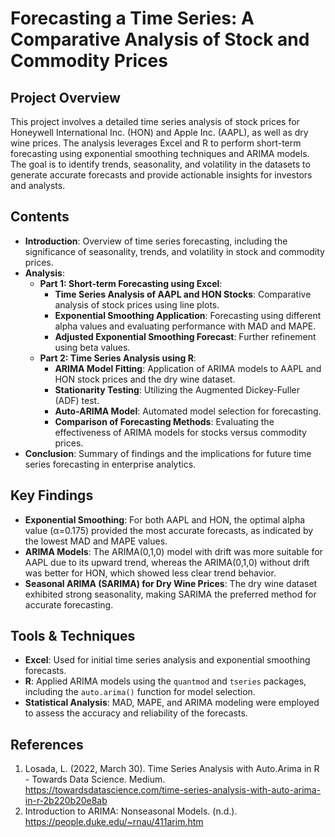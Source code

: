 # Forecasting a Time Series: A Comparative Analysis of Stock and Commodity Prices

## Project Overview

This project involves a detailed time series analysis of stock prices for Honeywell International Inc. (HON) and Apple Inc. (AAPL), as well as dry wine prices. The analysis leverages Excel and R to perform short-term forecasting using exponential smoothing techniques and ARIMA models. The goal is to identify trends, seasonality, and volatility in the datasets to generate accurate forecasts and provide actionable insights for investors and analysts.

## Contents

- **Introduction**: Overview of time series forecasting, including the significance of seasonality, trends, and volatility in stock and commodity prices.
- **Analysis**:
  - **Part 1: Short-term Forecasting using Excel**:
    - **Time Series Analysis of AAPL and HON Stocks**: Comparative analysis of stock prices using line plots.
    - **Exponential Smoothing Application**: Forecasting using different alpha values and evaluating performance with MAD and MAPE.
    - **Adjusted Exponential Smoothing Forecast**: Further refinement using beta values.
  - **Part 2: Time Series Analysis using R**:
    - **ARIMA Model Fitting**: Application of ARIMA models to AAPL and HON stock prices and the dry wine dataset.
    - **Stationarity Testing**: Utilizing the Augmented Dickey-Fuller (ADF) test.
    - **Auto-ARIMA Model**: Automated model selection for forecasting.
    - **Comparison of Forecasting Methods**: Evaluating the effectiveness of ARIMA models for stocks versus commodity prices.
- **Conclusion**: Summary of findings and the implications for future time series forecasting in enterprise analytics.

## Key Findings

- **Exponential Smoothing**: For both AAPL and HON, the optimal alpha value (α=0.175) provided the most accurate forecasts, as indicated by the lowest MAD and MAPE values.
- **ARIMA Models**: The ARIMA(0,1,0) model with drift was more suitable for AAPL due to its upward trend, whereas the ARIMA(0,1,0) without drift was better for HON, which showed less clear trend behavior.
- **Seasonal ARIMA (SARIMA) for Dry Wine Prices**: The dry wine dataset exhibited strong seasonality, making SARIMA the preferred method for accurate forecasting.

## Tools & Techniques

- **Excel**: Used for initial time series analysis and exponential smoothing forecasts.
- **R**: Applied ARIMA models using the `quantmod` and `tseries` packages, including the `auto.arima()` function for model selection.
- **Statistical Analysis**: MAD, MAPE, and ARIMA modeling were employed to assess the accuracy and reliability of the forecasts.

## References

1. Losada, L. (2022, March 30). Time Series Analysis with Auto.Arima in R - Towards Data Science. Medium. https://towardsdatascience.com/time-series-analysis-with-auto-arima-in-r-2b220b20e8ab
2. Introduction to ARIMA: Nonseasonal Models. (n.d.). https://people.duke.edu/~rnau/411arim.htm

